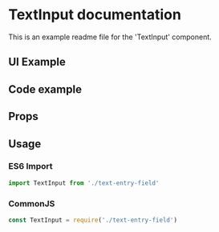 # TextInput documentation

This is an example readme file for the 'TextInput' component.

## UI Example

<!-- STORY -->

## Code example

<!-- SOURCE -->

## Props

<!-- PROPS -->

## Usage

### ES6 Import
```js
import TextInput from './text-entry-field'
```

### CommonJS

```js
const TextInput = require('./text-entry-field')
```